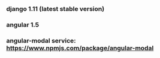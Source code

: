### django 1.11 (latest stable version)
### angular 1.5
### angular-modal service: https://www.npmjs.com/package/angular-modal